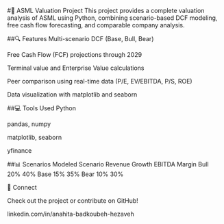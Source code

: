 #🧠 ASML Valuation Project
This project provides a complete valuation analysis of ASML using Python, combining scenario-based DCF modeling, free cash flow forecasting, and comparable company analysis.

##🔍 Features
Multi-scenario DCF (Base, Bull, Bear)

Free Cash Flow (FCF) projections through 2029

Terminal value and Enterprise Value calculations

Peer comparison using real-time data (P/E, EV/EBITDA, P/S, ROE)

Data visualization with matplotlib and seaborn

##💻 Tools Used
Python

pandas, numpy

matplotlib, seaborn

yfinance

##📊 Scenarios Modeled
Scenario	Revenue Growth	EBITDA Margin
Bull	20%	40%
Base	15%	35%
Bear	10%	30%


🔗 Connect

Check out the project or contribute on GitHub!

linkedin.com/in/anahita-badkoubeh-hezaveh